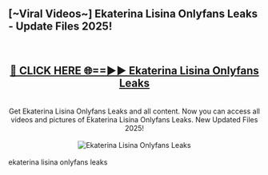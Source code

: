 <h2>[~Viral Videos~] Ekaterina Lisina Onlyfans Leaks - Update Files 2025!</h2>
<br>
<div align="center">
<h2><a href="https://betterlinks.top/A2PfLJ" rel="nofollow">🔴 CLICK HERE 🌐==►► Ekaterina Lisina Onlyfans Leaks</a></h2>
<br>
Get Ekaterina Lisina Onlyfans Leaks and all content. Now you can access all videos and pictures of Ekaterina Lisina Onlyfans Leaks. New Updated Files 2025!
<br>
<br>
<a href="https://betterlinks.top/A2PfLJ" rel="nofollow" data-target="animated-image.originalLink"><img src="https://i.ibb.co.com/WyWwxjT/player-gif2.gif" alt="Ekaterina Lisina Onlyfans Leaks" style="max-width: 100%; display: inline-block;" data-target="animated-image.originalImage"></a>
</div>
<br>
ekaterina lisina onlyfans leaks